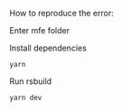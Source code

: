 How to reproduce the error:

Enter mfe folder

Install dependencies
```
yarn
```

Run rsbuild
```
yarn dev
```

